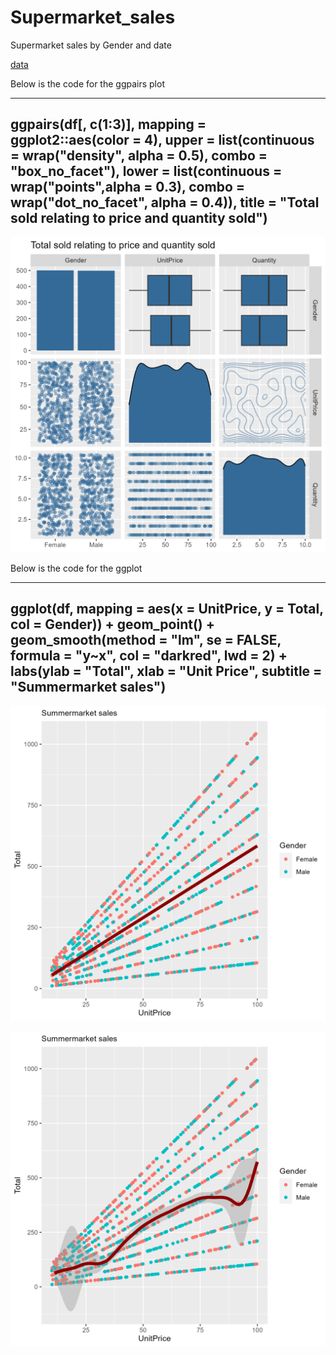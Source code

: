 # Supermarket_sales
Supermarket sales by Gender and date

[data](https://raw.githubusercontent.com/NicJC/Supermarket_sales/main/supermarket_sales.csv)

Below is the code for the ggpairs plot

---
ggpairs(df[, c(1:3)], 
mapping = ggplot2::aes(color = 4), 
upper = list(continuous = wrap("density",
alpha = 0.5), 
combo = "box_no_facet"), 
lower = list(continuous = wrap("points",alpha = 0.3), 
combo = wrap("dot_no_facet", 
alpha = 0.4)), 
title = "Total sold relating to price and quantity sold")
---

![alt text](https://github.com/NicJC/Supermarket_sales/blob/main/ggpairs.png)

Below is the code for the ggplot

---
ggplot(df, mapping = aes(x = UnitPrice, y = Total, col = Gender)) + 
geom_point() +
  geom_smooth(method = "lm", se = FALSE, formula = "y~x", col = "darkred", lwd = 2) +  
  labs(ylab = "Total", xlab = "Unit Price", subtitle = "Summermarket sales")
---


![alt text](https://github.com/NicJC/Supermarket_sales/blob/main/Summermarket%20sales.png)


![alt text](https://github.com/NicJC/Supermarket_sales/blob/main/sales%20with%202nd%20order%20polynomial.png)

